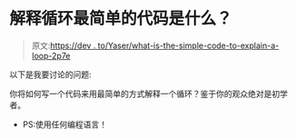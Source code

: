 # 解释循环最简单的代码是什么？

> 原文:[https://dev . to/Yaser/what-is-the-simple-code-to-explain-a-loop-2p7e](https://dev.to/yaser/what-is-the-simplest-code-to-explain-a-loop--2p7e)

以下是我要讨论的问题:

你将如何写一个代码来用最简单的方式解释一个循环？鉴于你的观众绝对是初学者。

*   PS:使用任何编程语言！